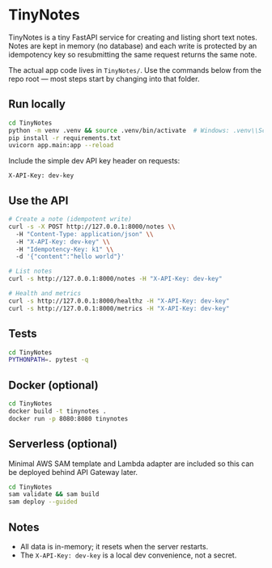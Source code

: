 # TinyNotes

TinyNotes is a tiny FastAPI service for creating and listing short text notes. Notes are kept in memory (no database) and each write is protected by an idempotency key so resubmitting the same request returns the same note.

The actual app code lives in `TinyNotes/`. Use the commands below from the repo root — most steps start by changing into that folder.

## Run locally
```bash
cd TinyNotes
python -m venv .venv && source .venv/bin/activate  # Windows: .venv\\Scripts\\Activate.ps1
pip install -r requirements.txt
uvicorn app.main:app --reload
```
Include the simple dev API key header on requests:
```
X-API-Key: dev-key
```

## Use the API
```bash
# Create a note (idempotent write)
curl -s -X POST http://127.0.0.1:8000/notes \\
  -H "Content-Type: application/json" \\
  -H "X-API-Key: dev-key" \\
  -H "Idempotency-Key: k1" \\
  -d '{"content":"hello world"}'

# List notes
curl -s http://127.0.0.1:8000/notes -H "X-API-Key: dev-key"

# Health and metrics
curl -s http://127.0.0.1:8000/healthz -H "X-API-Key: dev-key"
curl -s http://127.0.0.1:8000/metrics -H "X-API-Key: dev-key"
```

## Tests
```bash
cd TinyNotes
PYTHONPATH=. pytest -q
```

## Docker (optional)
```bash
cd TinyNotes
docker build -t tinynotes .
docker run -p 8080:8080 tinynotes
```

## Serverless (optional)
Minimal AWS SAM template and Lambda adapter are included so this can be deployed behind API Gateway later.
```bash
cd TinyNotes
sam validate && sam build
sam deploy --guided
```

## Notes
- All data is in-memory; it resets when the server restarts.
- The `X-API-Key: dev-key` is a local dev convenience, not a secret.
